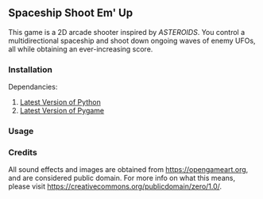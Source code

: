 ## Spaceship Shoot Em' Up

This game is a 2D arcade shooter inspired by *ASTEROIDS*. You control a multidirectional spaceship 
and shoot down ongoing waves of enemy UFOs, all while obtaining an ever-increasing score.

<p align="right"></p>

### Installation

Dependancies:
1. [Latest Version of Python](https://www.python.org/downloads/)
2. [Latest Version of Pygame](https://www.pygame.org/wiki/GettingStarted#Pygame%20Installation)

<p align="right"></p>

### Usage

<p align="right"></p>

### Credits

All sound effects and images are obtained from https://opengameart.org, and are considered public domain.
For more info on what this means, please visit https://creativecommons.org/publicdomain/zero/1.0/.